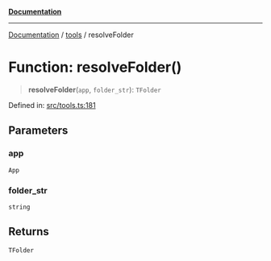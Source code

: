[**Documentation**](../../README.md)

***

[Documentation](../../README.md) / [tools](../README.md) / resolveFolder

# Function: resolveFolder()

> **resolveFolder**(`app`, `folder_str`): `TFolder`

Defined in: [src/tools.ts:181](https://github.com/Christian-Me/folder-to-tags-plugin/blob/a733ed2c2245ed051659b6c3e9c71ef47c30835a/src/tools.ts#L181)

## Parameters

### app

`App`

### folder\_str

`string`

## Returns

`TFolder`
